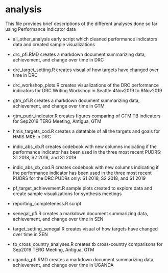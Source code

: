 # analysis

This file provides brief descriptions of the different analyses done so far
using Performance Indicator data
* all_other_analysis
early script which cleaned performance indicators data and created sample visualizations

* drc_pfi.RMD
 creates a markdown document summarizing data, achievement, and change over time in DRC

 * drc_target_setting.R
creates visual of how targets have changed over time in DRC  

 * drc_workshop_plots.R
 creates visualizations of the DRC performance indicators for DRC Writing Workshop in Seattle 4Nov2019 to 8Nov2019

 * gtm_pfi.R
 creates a markdown document summarizing data, achievement, and change over time in GTM

 * gtm_pudr_indicator.R
creates figures comparing of GTM TB indicators for Sep2019 TERG Meeting, Antigua, GTM

* hmis_targets_cod.R
creates a datatable of all the targets and goals for HMIS M&E in DRC

 * indic_abs_cb.R
 creates codebook with new columns indicating if the performance indicator has been used in the three most recent PUDRS: S1 2018, S2 2018, and S1 2019

 * indic_abs_cb_cod.R
 creates codebook with new columns indicating if the performance indicator has been used in the three most recent PUDRS for the DRC PUDRs only: S1 2018, S2 2018, and S1 2019

 * pf_target_achievement.R
sample plots created to explore data and create sample visualizations for synthesis meetings

* reporting_completeness.R
script

* senegal_pfi.R
creates a markdown document summarizing data, achievement, and change over time in SEN

* target_setting_senegal.R
creates visual of how targets have changed over time in SEN  

* tb_cross_country_analyses.R
creates tb cross-country comparisons for Sep2019 TERG Meeting, Antigua, GTM

* uganda_pfi.RMD
creates a markdown document summarizing data, achievement, and change over time in UGANDA
